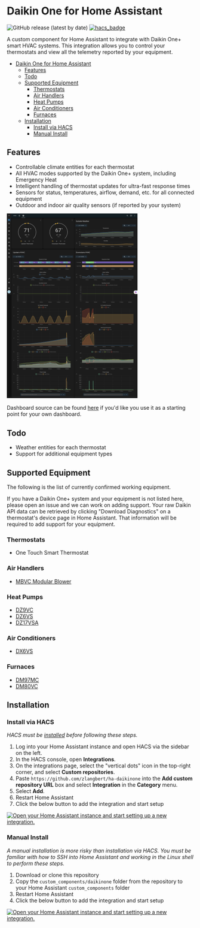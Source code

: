 # Daikin One for Home Assistant

![GitHub release (latest by date)](https://img.shields.io/github/v/release/zlangbert/ha-daikinone?style=flat-square) [![hacs_badge](https://img.shields.io/badge/HACS-Custom-orange.svg)](https://github.com/hacs/integration)

A custom component for Home Assistant to integrate with Daikin One+ smart HVAC systems. This integration allows you to control your thermostats and view all the telemetry reported by your equipment.

- [Daikin One for Home Assistant](#daikin-one-for-home-assistant)
  - [Features](#features)
  - [Todo](#todo)
  - [Supported Equipment](#supported-equipment)
    - [Thermostats](#thermostats)
    - [Air Handlers](#air-handlers)
    - [Heat Pumps](#heat-pumps)
    - [Air Conditioners](#air-conditioners)
    - [Furnaces](#furnaces)
  - [Installation](#installation)
    - [Install via HACS](#install-via-hacs)
    - [Manual Install](#manual-install)

## Features

- Controllable climate entities for each thermostat
- All HVAC modes supported by the Daikin One+ system, including Emergency Heat
- Intelligent handling of thermostat updates for ultra-fast response times
- Sensors for status, temperatures, airflow, demand, etc. for all connected equipment
- Outdoor and indoor air quality sensors (if reported by your system)

<!-- markdownlint-disable-next-line no-inline-html -->
<img src="docs/dashboard.png" width="350" alt="dashboard example">

Dashboard source can be found [here](docs/dashboard.yaml) if you'd like you use it as a starting point for your own dashboard.

## Todo

- Weather entities for each thermostat
- Support for additional equipment types

## Supported Equipment

The following is the list of currently confirmed working equipment.

If you have a Daikin One+ system and your equipment is not listed here, please open an issue and we can work on adding support. Your raw Daikin API data can be retrieved by clicking "Download Diagnostics" on a thermostat's device page in Home Assistant. That information will be required to add support for your equipment.

### Thermostats

- One Touch Smart Thermostat

### Air Handlers

- [MBVC Modular Blower](https://daikincomfort.com/products/heating-cooling/whole-house/air-handlers-coils/mbvc-modular)

### Heat Pumps

- [DZ9VC](https://daikincomfort.com/products/heating-cooling/whole-house/heat-pump/dz9vc)
- [DZ6VS](https://daikincomfort.com/products/heating-cooling/whole-house/heat-pump/daikin-fit-heat-pump-dz6vs)
- [DZ17VSA](https://daikincomfort.com/products/heating-cooling/whole-house/heat-pump/daikin-fit-heat-pump)

### Air Conditioners

- [DX6VS](https://daikincomfort.com/products/heating-cooling/whole-house/air-conditioner/daikin-fit-dx6vs)

### Furnaces

- [DM97MC](https://daikincomfort.com/products/heating-cooling/whole-house/gas-furnaces/dm97mc)
- [DM80VC](https://daikincomfort.com/products/heating-cooling/whole-house/gas-furnaces/dm80vc)

## Installation

### Install via HACS

_HACS must be [installed](https://hacs.xyz/docs/installation/prerequisites) before following these steps._

1. Log into your Home Assistant instance and open HACS via the sidebar on the left.
2. In the HACS console, open **Integrations**.
3. On the integrations page, select the "vertical dots" icon in the top-right corner, and select **Custom repositories**.
4. Paste `https://github.com/zlangbert/ha-daikinone` into the **Add custom repository URL** box and select **Integration** in the **Category** menu.
5. Select **Add**.
6. Restart Home Assistant
7. Click the below button to add the integration and start setup

[![Open your Home Assistant instance and start setting up a new integration.](https://my.home-assistant.io/badges/config_flow_start.svg)](https://my.home-assistant.io/redirect/config_flow_start/?domain=daikinone)

### Manual Install

_A manual installation is more risky than installation via HACS. You must be familiar with how to SSH into Home Assistant and working in the Linux shell to perform these steps._

1. Download or clone this repository
2. Copy the `custom_components/daikinone` folder from the repository to your Home Assistant `custom_components` folder
3. Restart Home Assistant
4. Click the below button to add the integration and start setup

[![Open your Home Assistant instance and start setting up a new integration.](https://my.home-assistant.io/badges/config_flow_start.svg)](https://my.home-assistant.io/redirect/config_flow_start/?domain=daikinone)

